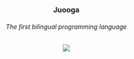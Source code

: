 <h3 align="center">Juooga</h3> 

<h6 align="center">The first bilingual programming language</h6> 
  
<p align="center"><img src="gif.gif"></p> 
